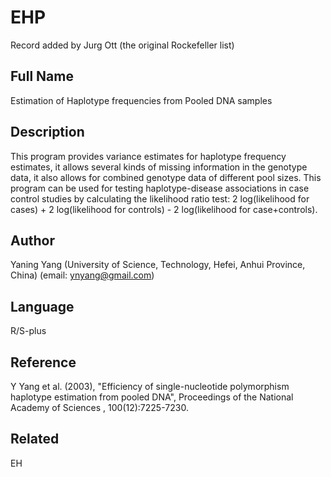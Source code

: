 # EHP
Record added by Jurg Ott (the original Rockefeller list)

## Full Name
Estimation of Haplotype frequencies from Pooled DNA samples

## Description
This program provides variance estimates for haplotype frequency estimates, it allows several kinds of missing information in the genotype data, it also allows for combined genotype data of different pool sizes. This program can be used for testing haplotype-disease associations in case control studies by calculating the likelihood ratio test: 2 log(likelihood for cases) + 2 log(likelihood for controls) - 2 log(likelihood for case+controls).

## Author
Yaning Yang (University of Science, Technology, Hefei, Anhui Province, China) (email: ynyang@gmail.com)

## Language
R/S-plus

## Reference
Y Yang et al. (2003), "Efficiency of single-nucleotide polymorphism haplotype estimation from pooled DNA", Proceedings of the National Academy of Sciences , 100(12):7225-7230.

## Related
EH